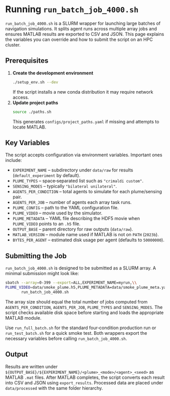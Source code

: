 # Running `run_batch_job_4000.sh`

`run_batch_job_4000.sh` is a SLURM wrapper for launching large batches of navigation simulations. It splits agent runs across multiple array jobs and ensures MATLAB results are exported to CSV and JSON. This page explains the variables you can override and how to submit the script on an HPC cluster.

## Prerequisites

1. **Create the development environment**
   ```bash
   ./setup_env.sh --dev
   ```
   If the script installs a new conda distribution it may require network access.
2. **Update project paths**
   ```bash
   source ./paths.sh
   ```
   This generates `configs/project_paths.yaml` if missing and attempts to locate MATLAB.

## Key Variables

The script accepts configuration via environment variables. Important ones include:

- `EXPERIMENT_NAME` – subdirectory under `data/raw` for results (`default_experiment` by default).
- `PLUME_TYPES` – space‑separated list such as `"crimaldi custom"`.
- `SENSING_MODES` – typically `"bilateral unilateral"`.
- `AGENTS_PER_CONDITION` – total agents to simulate for each plume/sensing pair.
- `AGENTS_PER_JOB` – number of agents each array task runs.
- `PLUME_CONFIG` – path to the YAML configuration file.
- `PLUME_VIDEO` – movie used by the simulator.
- `PLUME_METADATA` – YAML file describing the HDF5 movie when `PLUME_VIDEO`
  points to an `.h5` file.
- `OUTPUT_BASE` – parent directory for raw outputs (`data/raw`).
- `MATLAB_VERSION` – module name used if MATLAB is not on `PATH` (`2023b`).
- `BYTES_PER_AGENT` – estimated disk usage per agent (defaults to `50000000`).

## Submitting the Job

`run_batch_job_4000.sh` is designed to be submitted as a SLURM array. A minimal submission might look like:

```bash
sbatch --array=0-399 --export=ALL,EXPERIMENT_NAME=myrun,\\
PLUME_VIDEO=data/smoke_plume.h5,PLUME_METADATA=data/smoke_plume_meta.yaml \
       run_batch_job_4000.sh
```

The array size should equal the total number of jobs computed from `AGENTS_PER_CONDITION`, `AGENTS_PER_JOB`, `PLUME_TYPES` and `SENSING_MODES`. The script checks available disk space before starting and loads the appropriate MATLAB module.

Use `run_full_batch.sh` for the standard four‑condition production run or `run_test_batch.sh` for a quick smoke test. Both wrappers export the necessary variables before calling `run_batch_job_4000.sh`.

## Output

Results are written under `${OUTPUT_BASE}/${EXPERIMENT_NAME}/<plume>_<mode>/<agent>_<seed>` as MATLAB `.mat` files. After MATLAB completes, the script converts each result into CSV and JSON using `export_results`. Processed data are placed under `data/processed` with the same folder hierarchy.

